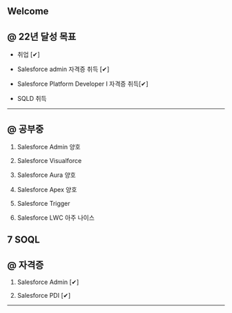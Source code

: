 ## Welcome

@ 22년 달성 목표
----------------
- 취업 [✔]

- Salesforce admin 자격증 취득 [✔]

- Salesforce Platform Developer I 자격증 취득[✔]

- SQLD 취득

-------------------------------------------------------
@ 공부중
--------

1. Salesforce Admin 양호

2. Salesforce Visualforce

3. Salesforce Aura 양호

4. Salesforce Apex 양호

5. Salesforce Trigger 

6. Salesforce LWC 아주 나이스

7 SOQL
-------------------------------------------------------
@ 자격증
---------------------

1. Salesforce Admin [✔]

2. Salesforce PDI [✔]

-------------------------------------------------------
